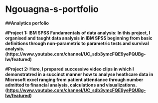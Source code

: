 # Ngouagna-s-portfolio
<p><b>##Analytics porfolio<b><p>
#Project 1: IBM SPSS Fundamentals of data analysis: In this project, I organised and taught data analysis in IBM SPSS beginning from basic
definitions through non-parametric to parametric tests and survival analysis.(https://www.youtube.com/channel/UC_sdb3ymcFQE9yePQUBg-Iw/featured)

#Project 2:  Here, I prepared successive video clips in which I demonstratred in a succinct manner how to analyse heathcare data in Microsoft excel ranging from patient attendance through number admitted to financial analysis, calculations and visualizations.(https://www.youtube.com/channel/UC_sdb3ymcFQE9yePQUBg-Iw/featured)


